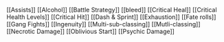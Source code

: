 [[Assists]]
[[Alcohol]]
[[Battle Strategy]]
[[bleed]]
[[Critical Heal]]
[[Critical Health Levels]]
[[Critical Hit]]
[[Dash & Sprint]]
[[Exhaustion]]
[[Fate rolls]]
[[Gang Fights]]
[[Ingenuity]]
[[Multi-sub-classing]]
[[Mutli-classing]]
[[Necrotic Damage]]
[[Oblivious Start]]
[[Psychic Damage]]